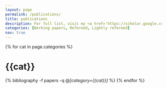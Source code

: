 ```yaml
---
layout: page
permalink: /publications/
title: publications
description: For full list, visit my <a href='https://scholar.google.com/citations?user=84Cbsz0AAAAJ&hl=en' class='custom'>scholar page</a> 
categories: [Working papers, Refereed, Lightly refereed]
nav: true
---
```

<div class="publications">

{% for cat in page.categories %}
	<h1 class="cat">{{cat}}</h1>
	{% bibliography -f papers -q @*[category={{cat}}]* %}
{% endfor %}

</div>

<!--
years: [1956, 1950, 1935, 1905] # put this above in config
For ordering of papers by year.
<div class="publications">

{%- for y in page.years %}
  <h2 class="year">{{y}}</h2>
  {% bibliography -f papers -q @*[year={{y}}]* %}
{% endfor %}

</div>
-->
